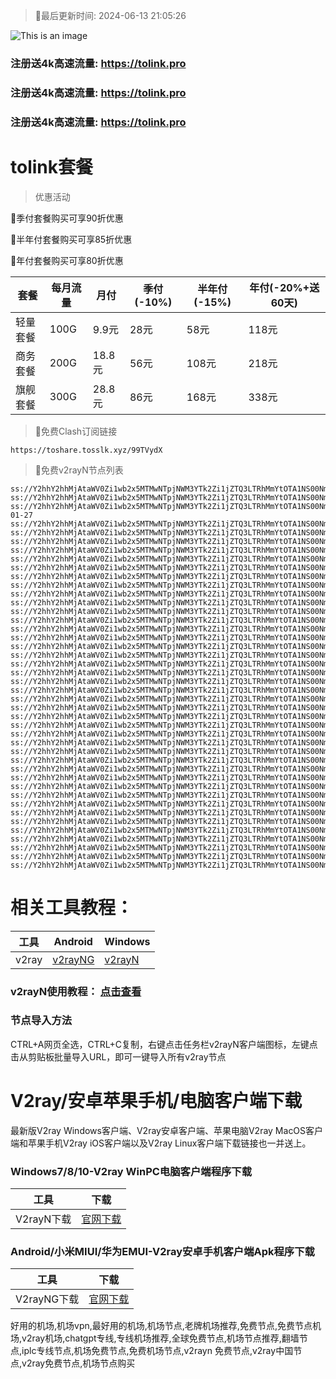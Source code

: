 >🚀最后更新时间: 2024-06-13 21:05:26

![This is an image](https://raw.githubusercontent.com/tolinkshare/freenode/main/tolink.jpg)

### 注册送4k高速流量: https://tolink.pro
### 注册送4k高速流量: https://tolink.pro
### 注册送4k高速流量: https://tolink.pro

# tolink套餐
>优惠活动

🚀季付套餐购买可享90折优惠

🚀半年付套餐购买可享85折优惠

🚀年付套餐购买可享80折优惠

| 套餐 | 每月流量 | 月付 | 季付(-10%) | 半年付(-15%) | 年付(-20%+送60天) |
| ------------- | ------------- | ------------- | ------------- | ------------- | ------------- |
| 轻量套餐 | 100G | 9.9元 | 28元 | 58元 |  118元 |
| 商务套餐 | 200G | 18.8元 | 56元 | 108元 |  218元 |
| 旗舰套餐 | 300G | 28.8元 | 86元 | 168元 |  338元 |
      

>🚀免费Clash订阅链接

```
https://toshare.tosslk.xyz/99TVydX
```


>🚀免费v2rayN节点列表

```
ss://Y2hhY2hhMjAtaWV0Zi1wb2x5MTMwNTpjNWM3YTk2Zi1jZTQ3LTRhMmYtOTA1NS00NmZmMjg5MDMxZWI@free.6vczxw.xyz:30016#%E5%89%A9%E4%BD%99%E6%B5%81%E9%87%8F%EF%BC%9A10%20GB
ss://Y2hhY2hhMjAtaWV0Zi1wb2x5MTMwNTpjNWM3YTk2Zi1jZTQ3LTRhMmYtOTA1NS00NmZmMjg5MDMxZWI@free.6vczxw.xyz:30016#%E8%B7%9D%E7%A6%BB%E4%B8%8B%E6%AC%A1%E9%87%8D%E7%BD%AE%E5%89%A9%E4%BD%99%EF%BC%9A14%20%E5%A4%A9
ss://Y2hhY2hhMjAtaWV0Zi1wb2x5MTMwNTpjNWM3YTk2Zi1jZTQ3LTRhMmYtOTA1NS00NmZmMjg5MDMxZWI@free.6vczxw.xyz:30016#%E5%A5%97%E9%A4%90%E5%88%B0%E6%9C%9F%EF%BC%9A2034-01-27
ss://Y2hhY2hhMjAtaWV0Zi1wb2x5MTMwNTpjNWM3YTk2Zi1jZTQ3LTRhMmYtOTA1NS00NmZmMjg5MDMxZWI@free.6vczxw.xyz:30016#v2rayng%E6%97%A0%E6%B3%95%E4%BD%BF%E7%94%A8%E7%9A%84%E7%94%A8%E6%88%B7%E8%AF%B7%E4%B8%8B%E8%BD%BDclash%20for%20android
ss://Y2hhY2hhMjAtaWV0Zi1wb2x5MTMwNTpjNWM3YTk2Zi1jZTQ3LTRhMmYtOTA1NS00NmZmMjg5MDMxZWI@free.6vczxw.xyz:30016#%E2%98%85%E6%96%B0%E7%94%A8%E6%88%B7%E6%B3%A8%E5%86%8C%E9%80%812G%E9%AB%98%E9%80%9F%E6%B5%81%E9%87%8F
ss://Y2hhY2hhMjAtaWV0Zi1wb2x5MTMwNTpjNWM3YTk2Zi1jZTQ3LTRhMmYtOTA1NS00NmZmMjg5MDMxZWI@free.6vczxw.xyz:30016#%E2%98%85%E4%BD%BF%E7%94%A8%E5%89%8D%E9%9C%80%E8%A6%81%E5%8D%B8%E8%BD%BD%E5%8F%8D%E8%AF%88APP
ss://Y2hhY2hhMjAtaWV0Zi1wb2x5MTMwNTpjNWM3YTk2Zi1jZTQ3LTRhMmYtOTA1NS00NmZmMjg5MDMxZWI@free.6vczxw.xyz:30016#%E2%98%85%E6%B0%B8%E4%B9%85%E5%9F%9F%E5%90%8D%E5%8F%91%E5%B8%83%E9%A1%B5%20a.topubr.xyz
ss://Y2hhY2hhMjAtaWV0Zi1wb2x5MTMwNTpjNWM3YTk2Zi1jZTQ3LTRhMmYtOTA1NS00NmZmMjg5MDMxZWI@free.6vczxw.xyz:30016#%E2%98%85%E6%97%A0%E6%B3%95%E4%BD%BF%E7%94%A8%E8%AF%B7%E6%9D%A5%E5%AE%98%E7%BD%91%E6%9B%B4%E6%96%B0%E8%AE%A2%E9%98%85
ss://Y2hhY2hhMjAtaWV0Zi1wb2x5MTMwNTpjNWM3YTk2Zi1jZTQ3LTRhMmYtOTA1NS00NmZmMjg5MDMxZWI@free.6vczxw.xyz:30016#%E2%98%85%E6%9C%80%E6%96%B0%E5%AE%98%E7%BD%91%E5%9C%B0%E5%9D%80%3A%20a.tolinkss.pro
ss://Y2hhY2hhMjAtaWV0Zi1wb2x5MTMwNTpjNWM3YTk2Zi1jZTQ3LTRhMmYtOTA1NS00NmZmMjg5MDMxZWI@free.6vczxw.xyz:41141#%F0%9F%87%AD%F0%9F%87%B0%E9%A6%99%E6%B8%AF01%20%7C%201x%20HK
ss://Y2hhY2hhMjAtaWV0Zi1wb2x5MTMwNTpjNWM3YTk2Zi1jZTQ3LTRhMmYtOTA1NS00NmZmMjg5MDMxZWI@free.6vczxw.xyz:41143#%F0%9F%87%AD%F0%9F%87%B0%E9%A6%99%E6%B8%AF02%20%7C%201x%20HK
ss://Y2hhY2hhMjAtaWV0Zi1wb2x5MTMwNTpjNWM3YTk2Zi1jZTQ3LTRhMmYtOTA1NS00NmZmMjg5MDMxZWI@free.6vczxw.xyz:41145#%F0%9F%87%AD%F0%9F%87%B0%E9%A6%99%E6%B8%AF03%20%7C%201x%20HK
ss://Y2hhY2hhMjAtaWV0Zi1wb2x5MTMwNTpjNWM3YTk2Zi1jZTQ3LTRhMmYtOTA1NS00NmZmMjg5MDMxZWI@free.6vczxw.xyz:41111#%F0%9F%87%AF%F0%9F%87%B5%E6%97%A5%E6%9C%AC01%20%7C%201x%20JP
ss://Y2hhY2hhMjAtaWV0Zi1wb2x5MTMwNTpjNWM3YTk2Zi1jZTQ3LTRhMmYtOTA1NS00NmZmMjg5MDMxZWI@free.6vczxw.xyz:41113#%F0%9F%87%AF%F0%9F%87%B5%E6%97%A5%E6%9C%AC02%20%7C%201x%20JP
ss://Y2hhY2hhMjAtaWV0Zi1wb2x5MTMwNTpjNWM3YTk2Zi1jZTQ3LTRhMmYtOTA1NS00NmZmMjg5MDMxZWI@free.6vczxw.xyz:41115#%F0%9F%87%AF%F0%9F%87%B5%E6%97%A5%E6%9C%AC03%20%7C%201x%20JP
ss://Y2hhY2hhMjAtaWV0Zi1wb2x5MTMwNTpjNWM3YTk2Zi1jZTQ3LTRhMmYtOTA1NS00NmZmMjg5MDMxZWI@free.6vczxw.xyz:41171#%F0%9F%87%B8%F0%9F%87%AC%E6%96%B0%E5%8A%A0%E5%9D%A101%20%7C%201x%20SG
ss://Y2hhY2hhMjAtaWV0Zi1wb2x5MTMwNTpjNWM3YTk2Zi1jZTQ3LTRhMmYtOTA1NS00NmZmMjg5MDMxZWI@free.6vczxw.xyz:41173#%F0%9F%87%B8%F0%9F%87%AC%E6%96%B0%E5%8A%A0%E5%9D%A102%20%7C%201x%20SG
ss://Y2hhY2hhMjAtaWV0Zi1wb2x5MTMwNTpjNWM3YTk2Zi1jZTQ3LTRhMmYtOTA1NS00NmZmMjg5MDMxZWI@free.6vczxw.xyz:41175#%F0%9F%87%B8%F0%9F%87%AC%E6%96%B0%E5%8A%A0%E5%9D%A103%20%7C%201x%20SG
ss://Y2hhY2hhMjAtaWV0Zi1wb2x5MTMwNTpjNWM3YTk2Zi1jZTQ3LTRhMmYtOTA1NS00NmZmMjg5MDMxZWI@free.6vczxw.xyz:41211#%F0%9F%87%BA%F0%9F%87%B8%E7%BE%8E%E5%9B%BD01%20%7C%201x%20US
ss://Y2hhY2hhMjAtaWV0Zi1wb2x5MTMwNTpjNWM3YTk2Zi1jZTQ3LTRhMmYtOTA1NS00NmZmMjg5MDMxZWI@free.6vczxw.xyz:41213#%F0%9F%87%BA%F0%9F%87%B8%E7%BE%8E%E5%9B%BD02%20%7C%201x%20US
ss://Y2hhY2hhMjAtaWV0Zi1wb2x5MTMwNTpjNWM3YTk2Zi1jZTQ3LTRhMmYtOTA1NS00NmZmMjg5MDMxZWI@free.6vczxw.xyz:41215#%F0%9F%87%BA%F0%9F%87%B8%E7%BE%8E%E5%9B%BD03%20%7C%201x%20US
ss://Y2hhY2hhMjAtaWV0Zi1wb2x5MTMwNTpjNWM3YTk2Zi1jZTQ3LTRhMmYtOTA1NS00NmZmMjg5MDMxZWI@free.6vczxw.xyz:41217#%F0%9F%87%BA%F0%9F%87%B8%E7%BE%8E%E5%9B%BD04%20%7C%201x%20US
ss://Y2hhY2hhMjAtaWV0Zi1wb2x5MTMwNTpjNWM3YTk2Zi1jZTQ3LTRhMmYtOTA1NS00NmZmMjg5MDMxZWI@free.6vczxw.xyz:41219#%F0%9F%87%BA%F0%9F%87%B8%E7%BE%8E%E5%9B%BD05%20%7C%201x%20US
ss://Y2hhY2hhMjAtaWV0Zi1wb2x5MTMwNTpjNWM3YTk2Zi1jZTQ3LTRhMmYtOTA1NS00NmZmMjg5MDMxZWI@free.6vczxw.xyz:41221#%F0%9F%87%BA%F0%9F%87%B8%E7%BE%8E%E5%9B%BD06%20%7C%201x%20US
ss://Y2hhY2hhMjAtaWV0Zi1wb2x5MTMwNTpjNWM3YTk2Zi1jZTQ3LTRhMmYtOTA1NS00NmZmMjg5MDMxZWI@free.6vczxw.xyz:41241#%F0%9F%87%B9%F0%9F%87%BC%E5%8F%B0%E6%B9%BE01%20%7C%201x%20TW
ss://Y2hhY2hhMjAtaWV0Zi1wb2x5MTMwNTpjNWM3YTk2Zi1jZTQ3LTRhMmYtOTA1NS00NmZmMjg5MDMxZWI@free.6vczxw.xyz:41243#%F0%9F%87%B9%F0%9F%87%BC%E5%8F%B0%E6%B9%BE02%20%7C%201x%20TW
ss://Y2hhY2hhMjAtaWV0Zi1wb2x5MTMwNTpjNWM3YTk2Zi1jZTQ3LTRhMmYtOTA1NS00NmZmMjg5MDMxZWI@free.6vczxw.xyz:41245#%F0%9F%87%B9%F0%9F%87%BC%E5%8F%B0%E6%B9%BE03%20%7C%201x%20TW
ss://Y2hhY2hhMjAtaWV0Zi1wb2x5MTMwNTpjNWM3YTk2Zi1jZTQ3LTRhMmYtOTA1NS00NmZmMjg5MDMxZWI@free.6vczxw.xyz:41247#%F0%9F%87%B9%F0%9F%87%BC%E5%8F%B0%E6%B9%BE04%20%7C%201x%20TW
ss://Y2hhY2hhMjAtaWV0Zi1wb2x5MTMwNTpjNWM3YTk2Zi1jZTQ3LTRhMmYtOTA1NS00NmZmMjg5MDMxZWI@free.6vczxw.xyz:41249#%F0%9F%87%B9%F0%9F%87%BC%E5%8F%B0%E6%B9%BE05%20%7C%201x%20TW
ss://Y2hhY2hhMjAtaWV0Zi1wb2x5MTMwNTpjNWM3YTk2Zi1jZTQ3LTRhMmYtOTA1NS00NmZmMjg5MDMxZWI@free.6vczxw.xyz:41271#%F0%9F%87%AC%F0%9F%87%A7%E8%8B%B1%E5%9B%BD01%20%7C%201x%20UK
ss://Y2hhY2hhMjAtaWV0Zi1wb2x5MTMwNTpjNWM3YTk2Zi1jZTQ3LTRhMmYtOTA1NS00NmZmMjg5MDMxZWI@free.6vczxw.xyz:41311#%F0%9F%87%B0%F0%9F%87%B7%E9%9F%A9%E5%9B%BD01%20%7C%201x%20KR
ss://Y2hhY2hhMjAtaWV0Zi1wb2x5MTMwNTpjNWM3YTk2Zi1jZTQ3LTRhMmYtOTA1NS00NmZmMjg5MDMxZWI@free.6vczxw.xyz:41341#%F0%9F%87%B5%F0%9F%87%AD%E8%8F%B2%E5%BE%8B%E5%AE%BE01%20%7C%201x%20PH
ss://Y2hhY2hhMjAtaWV0Zi1wb2x5MTMwNTpjNWM3YTk2Zi1jZTQ3LTRhMmYtOTA1NS00NmZmMjg5MDMxZWI@free.6vczxw.xyz:41371#%F0%9F%87%AE%F0%9F%87%B3%E5%8D%B0%E5%BA%A601%20%7C%201x%20IN
ss://Y2hhY2hhMjAtaWV0Zi1wb2x5MTMwNTpjNWM3YTk2Zi1jZTQ3LTRhMmYtOTA1NS00NmZmMjg5MDMxZWI@free.6vczxw.xyz:41411#%F0%9F%87%A6%F0%9F%87%BA%E6%BE%B3%E5%A4%A7%E5%88%A9%E4%BA%9A01%20%7C%201x%20AU
ss://Y2hhY2hhMjAtaWV0Zi1wb2x5MTMwNTpjNWM3YTk2Zi1jZTQ3LTRhMmYtOTA1NS00NmZmMjg5MDMxZWI@free.6vczxw.xyz:41441#%F0%9F%87%A8%F0%9F%87%A6%E5%8A%A0%E6%8B%BF%E5%A4%A701%20%7C%201x%20CA
ss://Y2hhY2hhMjAtaWV0Zi1wb2x5MTMwNTpjNWM3YTk2Zi1jZTQ3LTRhMmYtOTA1NS00NmZmMjg5MDMxZWI@free.6vczxw.xyz:41471#%F0%9F%87%A9%F0%9F%87%AA%E5%BE%B7%E5%9B%BD01%20%7C%201x%20DE
ss://Y2hhY2hhMjAtaWV0Zi1wb2x5MTMwNTpjNWM3YTk2Zi1jZTQ3LTRhMmYtOTA1NS00NmZmMjg5MDMxZWI@free.6vczxw.xyz:41511#%F0%9F%87%B7%F0%9F%87%BA%E4%BF%84%E7%BD%97%E6%96%AF01%20%7C%201x%20RU
ss://Y2hhY2hhMjAtaWV0Zi1wb2x5MTMwNTpjNWM3YTk2Zi1jZTQ3LTRhMmYtOTA1NS00NmZmMjg5MDMxZWI@free.6vczxw.xyz:41571#%F0%9F%87%B9%F0%9F%87%B7%E5%9C%9F%E8%80%B3%E5%85%B601%20%7C%201x%20TR
ss://Y2hhY2hhMjAtaWV0Zi1wb2x5MTMwNTpjNWM3YTk2Zi1jZTQ3LTRhMmYtOTA1NS00NmZmMjg5MDMxZWI@free.6vczxw.xyz:41641#%F0%9F%87%BB%F0%9F%87%B3%E8%B6%8A%E5%8D%9701%20%7C%201x%20VN
ss://Y2hhY2hhMjAtaWV0Zi1wb2x5MTMwNTpjNWM3YTk2Zi1jZTQ3LTRhMmYtOTA1NS00NmZmMjg5MDMxZWI@free.6vczxw.xyz:41671#%F0%9F%87%A7%F0%9F%87%B7%E5%B7%B4%E8%A5%BF01%20%7C%201x%20BR
ss://Y2hhY2hhMjAtaWV0Zi1wb2x5MTMwNTpjNWM3YTk2Zi1jZTQ3LTRhMmYtOTA1NS00NmZmMjg5MDMxZWI@free.6vczxw.xyz:30010#%F0%9F%87%AF%F0%9F%87%B5%E6%97%A5%E6%9C%AC%E3%80%90%E7%89%B9%E6%AE%8A%E5%9C%B0%E5%8C%BA%E7%9B%B4%E8%BF%9E%E3%80%91
ss://Y2hhY2hhMjAtaWV0Zi1wb2x5MTMwNTpjNWM3YTk2Zi1jZTQ3LTRhMmYtOTA1NS00NmZmMjg5MDMxZWI@free.6vczxw.xyz:30020#%F0%9F%87%B8%F0%9F%87%AC%E6%96%B0%E5%8A%A0%E5%9D%A1%E3%80%90%E7%89%B9%E6%AE%8A%E5%9C%B0%E5%8C%BA%E7%9B%B4%E8%BF%9E%E3%80%91
ss://Y2hhY2hhMjAtaWV0Zi1wb2x5MTMwNTpjNWM3YTk2Zi1jZTQ3LTRhMmYtOTA1NS00NmZmMjg5MDMxZWI@free.6vczxw.xyz:30030#%F0%9F%87%BA%F0%9F%87%B8%E7%BE%8E%E5%9B%BD%E3%80%90%E7%89%B9%E6%AE%8A%E5%9C%B0%E5%8C%BA%E7%9B%B4%E8%BF%9E%E3%80%91
```

# 相关工具教程：

| 工具 | Android | Windows |
| ------------- | ------------- | ------------- |
| v2ray | [v2rayNG](https://github.com/2dust/v2rayNG/releases/download/1.8.14/v2rayNG_1.8.14.apk) | [v2rayN](https://github.com/2dust/v2rayN/releases/download/6.33/v2rayN-With-Core.zip) |

### v2rayN使用教程： [点击查看](https://github.com/freefq/tutorials)

### 节点导入方法
CTRL+A网页全选，CTRL+C复制，右键点击任务栏v2rayN客户端图标，左键点击从剪贴板批量导入URL，即可一键导入所有v2ray节点



# V2ray/安卓苹果手机/电脑客户端下载
最新版V2ray Windows客户端、V2ray安卓客户端、苹果电脑V2ray MacOS客户端和苹果手机V2ray iOS客户端以及V2ray Linux客户端下载链接也一并送上。

### Windows7/8/10-V2ray WinPC电脑客户端程序下载

| 工具 | 下载 |
| ------------- | ------------- |
| V2rayN下载 | [官网下载](https://github.com/2dust/v2rayN/releases) | 

### Android/小米MIUI/华为EMUI-V2ray安卓手机客户端Apk程序下载

| 工具 | 下载 |
| ------------- | ------------- |
| V2rayNG下载 | [官网下载](https://github.com/2dust/v2rayNG/releases) | 



好用的机场,机场vpn,最好用的机场,机场节点,老牌机场推荐,免费节点,免费节点机场,v2ray机场,chatgpt专线,专线机场推荐,全球免费节点,机场节点推荐,翻墙节点,iplc专线节点,机场免费节点,免费机场节点,v2rayn 免费节点,v2ray中国节点,v2ray免费节点,机场节点购买
